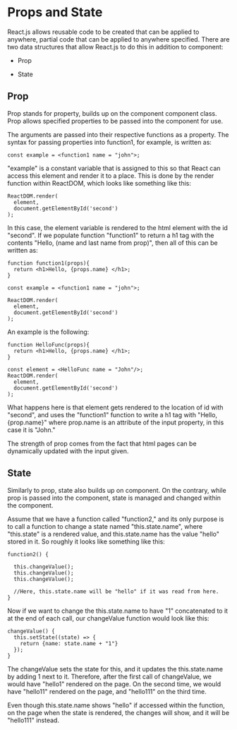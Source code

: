 # Props and State

React.js allows reusable code to be created that can be applied to anywhere, partial code that can be applied to anywhere specified.  There are two data structures that allow React.js to do this in addition to component:

* Prop

* State

## Prop

Prop stands for property, builds up on the component component class. Prop allows specified properties to be passed into the component for use.

The arguments are passed into their respective functions as a property. The syntax for passing properties into function1, for example, is written as:

~~~
const example = <function1 name = "john">;
~~~

"example" is a constant variable that is assigned to this so that React can access this element and render it to a place. This is done by the render function within ReactDOM, which looks like something like this:

~~~
ReactDOM.render(
  element,
  document.getElementById('second')
);
~~~

In this case, the element variable is rendered to the html element with the id "second". If we populate function "function1" to return a h1 tag with the contents "Hello, (name and last name from prop)", then all of this can be written as:

~~~
function function1(props){
  return <h1>Hello, {props.name} </h1>;
}

const example = <function1 name = "john">;

ReactDOM.render(
  element,
  document.getElementById('second')
);
~~~

An example is the following:

~~~
function HelloFunc(props){
  return <h1>Hello, {props.name} </h1>;
}

const element = <HelloFunc name = "John"/>;
ReactDOM.render(
  element,
  document.getElementById('second')
);
~~~

What happens here is that element gets rendered to the location of id with "second", and uses the "function1" function to write a h1 tag with "Hello, {prop.name}" where prop.name is an attribute of the input property, in this case it is "John."

The strength of prop comes from the fact that html pages can be dynamically updated with the input given.

## State

Similarly to prop, state also builds up on component. On the contrary, while prop is passed into the component, state is managed and changed within the component.

Assume that we have a function called "function2," and its only purpose is to call a function to change a state named "this.state.name", where "this.state" is a rendered value, and this.state.name has the value "hello" stored in it. So roughly it looks like something like this:

~~~
function2() {

  this.changeValue();
  this.changeValue();
  this.changeValue();

  //Here, this.state.name will be "hello" if it was read from here.
}
~~~

Now if we want to change the this.state.name to have "1" concatenated to it at the end of each call, our changeValue function would look like this:

~~~
changeValue() {
  this.setState((state) => {
    return {name: state.name + "1"}
  });
}
~~~

The changeValue sets the state for this, and it updates the this.state.name by adding 1 next to it. Therefore, after the first call of changeValue, we would have "hello1" rendered on the page. On the second time, we would have "hello11" rendered on the page, and "hello111" on the third time.

Even though this.state.name shows "hello" if accessed within the function, on the page when the state is rendered, the changes will show, and it will be "hello111" instead.
